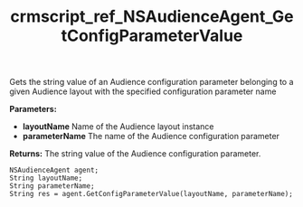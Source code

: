 ﻿---
title: crmscript_ref_NSAudienceAgent_GetConfigParameterValue
description: String GetConfigParameterValue(String layoutName, String parameterName)
intellisense: NSAudienceAgent.GetConfigParameterValue
keywords: NSAudienceAgent,GetConfigParameterValue
so.topic: reference
---

Gets the string value of an Audience configuration parameter belonging to a given Audience layout with the specified configuration parameter name

**Parameters:**
 - **layoutName** Name of the Audience layout instance
 - **parameterName** The name of the Audience configuration parameter

**Returns:** The string value of the Audience configuration parameter.

```crmscript
NSAudienceAgent agent;
String layoutName;
String parameterName;
String res = agent.GetConfigParameterValue(layoutName, parameterName);
```

